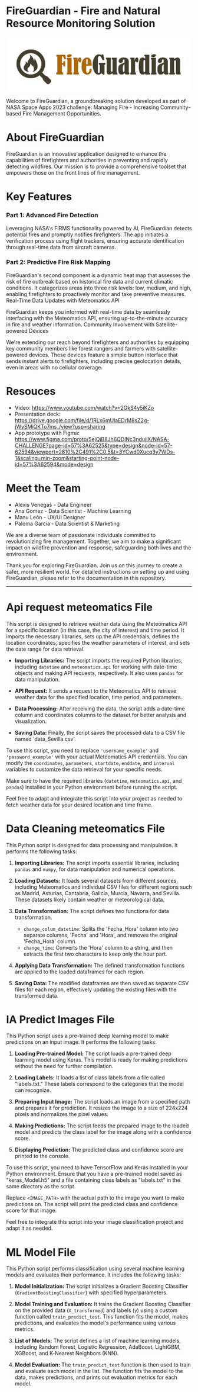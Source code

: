 # FireGuardian - Fire and Natural Resource Monitoring Solution

![FireGuardian Logo](FG-logo-5.png)

Welcome to FireGuardian, a groundbreaking solution developed as part of NASA Space Apps 2023 challenge: Managing Fire - Increasing Community-based Fire Management Opportunities.

# About FireGuardian
FireGuardian is an innovative application designed to enhance the capabilities of firefighters and authorities in preventing and rapidly detecting wildfires. Our mission is to provide a comprehensive toolset that empowers those on the front lines of fire management.

# Key Features
### Part 1: Advanced Fire Detection

Leveraging NASA's FIRMS functionality powered by AI, FireGuardian detects potential fires and promptly notifies firefighters.
The app initiates a verification process using flight trackers, ensuring accurate identification through real-time data from aircraft cameras.

### Part 2: Predictive Fire Risk Mapping

FireGuardian's second component is a dynamic heat map that assesses the risk of fire outbreak based on historical fire data and current climatic conditions.
It categorizes areas into three risk levels: low, medium, and high, enabling firefighters to proactively monitor and take preventive measures.
Real-Time Data Updates with Meteomatics API

FireGuardian keeps you informed with real-time data by seamlessly interfacing with the Meteomatics API, ensuring up-to-the-minute accuracy in fire and weather information.
Community Involvement with Satellite-powered Devices

We're extending our reach beyond firefighters and authorities by equipping key community members like forest rangers and farmers with satellite-powered devices.
These devices feature a simple button interface that sends instant alerts to firefighters, including precise geolocation details, even in areas with no cellular coverage.

# Resouces
- Video: https://www.youtube.com/watch?v=2GkS4y5iKZo
- Presentation deck: https://drive.google.com/file/d/1RLx6mUlaEDrM8sZ2g-jWySMiQKTo7ms_/view?usp=sharing  
- App prototype with Figma: https://www.figma.com/proto/5ejQjB8Jh6QDlNc3ndujiX/NASA-CHALLENGE?page-id=57%3A62525&type=design&node-id=57-62594&viewport=2810%2C491%2C0.5&t=3YCwd0Xucq3y7WDs-1&scaling=min-zoom&starting-point-node-id=57%3A62594&mode=design



# Meet the Team
- Alexis Venegas - Data Engineer
- Ana Gomez - Data Scientist - Machine Learning
- Manu León - UX/UI Designer
- Paloma Garcia - Data Scientist & Marketing
  
We are a diverse team of passionate individuals committed to revolutionizing fire management. Together, we aim to make a significant impact on wildfire prevention and response, safeguarding both lives and the environment.

Thank you for exploring FireGuardian. Join us on this journey to create a safer, more resilient world. For detailed instructions on setting up and using FireGuardian, please refer to the documentation in this repository.

*****************

# Api request meteomatics File

This script is designed to retrieve weather data using the Meteomatics API for a specific location (in this case, the city of interest) and time period. It imports the necessary libraries, sets up the API credentials, defines the location coordinates, specifies the weather parameters of interest, and sets the date range for data retrieval.

- **Importing Libraries:** The script imports the required Python libraries, including `datetime` and `meteomatics.api` for working with date-time objects and making API requests, respectively. It also uses `pandas` for data manipulation.

- **API Request:** It sends a request to the Meteomatics API to retrieve weather data for the specified location, time period, and parameters.

- **Data Processing:** After receiving the data, the script adds a date-time column and coordinates columns to the dataset for better analysis and visualization.

- **Saving Data:** Finally, the script saves the processed data to a CSV file named 'data_Sevilla.csv'.

To use this script, you need to replace `'username_example'` and `'password_example'` with your actual Meteomatics API credentials. You can modify the `coordinates`, `parameters`, `startdate`, `enddate`, and `interval` variables to customize the data retrieval for your specific needs.

Make sure to have the required libraries (`datetime`, `meteomatics.api`, and `pandas`) installed in your Python environment before running the script.

Feel free to adapt and integrate this script into your project as needed to fetch weather data for your desired location and time frame.

# Data Cleaning meteomatics File

This Python script is designed for data processing and manipulation. It performs the following tasks:

1. **Importing Libraries:** The script imports essential libraries, including `pandas` and `numpy`, for data manipulation and numerical operations.

2. **Loading Datasets:** It loads several datasets from different sources, including Meteomatics and individual CSV files for different regions such as Madrid, Asturias, Cantabria, Galicia, Murcia, Navarra, and Sevilla. These datasets likely contain weather or meteorological data.

3. **Data Transformation:** The script defines two functions for data transformation. 
   - `change_colum_datetime`: Splits the 'Fecha_Hora' column into two separate columns, 'Fecha' and 'Hora', and removes the original 'Fecha_Hora' column.
   - `change_time`: Converts the 'Hora' column to a string, and then extracts the first two characters to keep only the hour part.

4. **Applying Data Transformation:** The defined transformation functions are applied to the loaded dataframes for each region.

5. **Saving Data:** The modified dataframes are then saved as separate CSV files for each region, effectively updating the existing files with the transformed data.

# IA Predict Images File

This Python script uses a pre-trained deep learning model to make predictions on an input image. It performs the following tasks:

1. **Loading Pre-trained Model:** The script loads a pre-trained deep learning model using Keras. This model is ready for making predictions without the need for further compilation.

2. **Loading Labels:** It loads a list of class labels from a file called "labels.txt." These labels correspond to the categories that the model can recognize.

3. **Preparing Input Image:** The script loads an image from a specified path and prepares it for prediction. It resizes the image to a size of 224x224 pixels and normalizes the pixel values.

4. **Making Predictions:** The script feeds the prepared image to the loaded model and predicts the class label for the image along with a confidence score.

5. **Displaying Prediction:** The predicted class and confidence score are printed to the console.

To use this script, you need to have TensorFlow and Keras installed in your Python environment. Ensure that you have a pre-trained model saved as "keras_Model.h5" and a file containing class labels as "labels.txt" in the same directory as the script.

Replace `<IMAGE_PATH>` with the actual path to the image you want to make predictions on. The script will print the predicted class and confidence score for that image.

Feel free to integrate this script into your image classification project and adapt it as needed.


# ML Model File

This Python script performs classification using several machine learning models and evaluates their performance. It includes the following tasks:

1. **Model Initialization:** The script initializes a Gradient Boosting Classifier (`GradientBoostingClassifier`) with specified hyperparameters.

2. **Model Training and Evaluation:** It trains the Gradient Boosting Classifier on the provided data (`X_transformed`) and labels (`y`) using a custom function called `train_predict_test`. This function fits the model, makes predictions, and evaluates the model's performance using various metrics.

3. **List of Models:** The script defines a list of machine learning models, including Random Forest, Logistic Regression, AdaBoost, LightGBM, XGBoost, and K-Nearest Neighbors (KNN).

4. **Model Evaluation:** The `train_predict_test` function is then used to train and evaluate each model in the list. The function fits the model to the data, makes predictions, and prints out evaluation metrics for each model.
